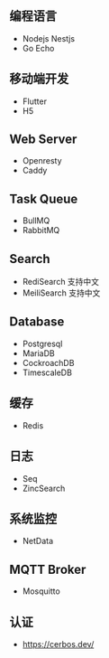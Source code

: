 ## 编程语言

* Nodejs  Nestjs
* Go   Echo

## 移动端开发

* Flutter
* H5

## Web Server

* Openresty
* Caddy

## Task Queue

* BullMQ
* RabbitMQ

## Search 

* RediSearch 支持中文
* MeiliSearch 支持中文

## Database

* Postgresql
* MariaDB
* CockroachDB
* TimescaleDB

## 缓存

* Redis

## 日志

* Seq
* ZincSearch

## 系统监控

* NetData

## MQTT Broker

* Mosquitto

## 认证

* https://cerbos.dev/
